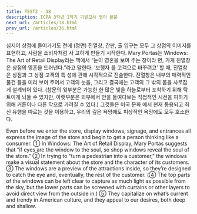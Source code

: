 ```yaml
---
title: TEST2 - 18
description: ICPA 3학년 1학기 기말고사 영어 본문
next_url: /articles/38.html
prev_url: /articles/36.html
---
```


심지어 상점에 들어가기도 전에 (정면) 진열창, 간판, 출 입구는 모두 그 상점의 이미지를 표현하고, 사람을 소비자처럼 사 고하게 만들기 시작한다. Mary Portas는 Windows: The Art of Retail Display라는 책에서 “눈이 영혼을 보여 주는 창이라 면, 가게 진열창은 상점의 영혼을 드러낸다.”라고 말한다. ‘보행자 를 고객으로 바꾸려고’ 할 때, 진열창은 상점과 그 상점 고객의 특 성에 관해 시각적으로 진술한다. 진열창은 내부의 매력적인 물건 들을 미리 보여 주어서 고객의 눈을, 그리고 결국에는 고객의 그 밖의 몸을 사로잡게 설계되어 있다. (창문의 윗부분은 가능한 한 많은 빛을 하늘로부터 포착하기 위해 탁 트이게 놔둘 수 있지만, 아랫부분은 외부에서 안을 들여다보는 직접적인 시선을 피하기 위해 커튼이나 다른 막으로 가려질 수 있다.) 그것들은 미국 문화 에서 현재 통용되고 최신 유행을 따르는 것을 이용하고, 우리의 깊은 욕망에도 피상적인 욕망에도 모두 호소한다.

Even before we enter the store, display windows, signage, and entrances all express the image of the store and begin to get a person thinking like a consumer. ① In Windows: The Art of Retail Display, Mary Portas suggests that “if eyes are the window to the soul, so shop windows reveal the soul of the store.” ② In trying to “turn a pedestrian into a customer,” the windows make a visual statement about the store and the character of its customers. ③ The windows are a preview of the attractions inside, so they’re designed to catch the eye and, eventually, the rest of the customer. (④ The top parts of the windows can be left clear to capture as much light as possible from the sky, but the lower parts can be screened with curtains or other layers to avoid direct view from the outside in.) ⑤ They capitalize on what’s current and trendy in American culture, and they appeal to our desires, both deep and shallow.
